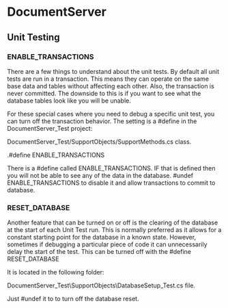 # DocumentServer

## Unit Testing
### ENABLE_TRANSACTIONS
There are a few things to understand about the unit tests.  By default all unit tests are run in a transaction.  This means they can operate on the same base data and tables without affecting each other.  Also, the transaction is never committed.  The downside to this is if you want to see what the database tables look like you will be unable.  

For these special cases where you need to debug a specific unit test, you can turn off the transaction behavior.  The setting is a #define in the DocumentServer_Test project:
  
  DocumentServer_Test/SupportObjects/SupportMethods.cs class.
  
  .#define ENABLE_TRANSACTIONS

  There is a #define called ENABLE_TRANSACTIONS.  IF that is defined then you will not be able to see any of the data in the database.  #undef ENABLE_TRANSACTIONS to disable it and allow transactions to commit to database.


  ### RESET_DATABASE
  Another feature that can be turned on or off is the clearing of the database at the start of each Unit Test run.  This is normally preferred as it allows for a constant starting point for the database in a known state.  However, sometimes if debugging a particular piece of code it can unnecessarily delay the start of the test.  This can be turned off with the #define RESET_DATABASE

  It is located in the following folder:

  DocumentServer_Test\SupportObjects\DatabaseSetup_Test.cs file.  

  Just #undef it to to turn off the database reset.


